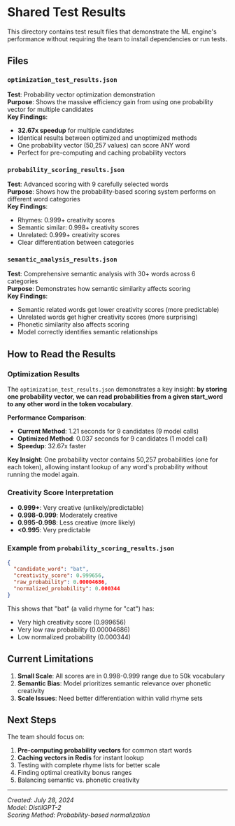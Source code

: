 # Shared Test Results

This directory contains test result files that demonstrate the ML engine's performance without requiring the team to install dependencies or run tests.

## Files

### `optimization_test_results.json`
**Test**: Probability vector optimization demonstration  
**Purpose**: Shows the massive efficiency gain from using one probability vector for multiple candidates  
**Key Findings**:
- **32.67x speedup** for multiple candidates
- Identical results between optimized and unoptimized methods
- One probability vector (50,257 values) can score ANY word
- Perfect for pre-computing and caching probability vectors

### `probability_scoring_results.json`
**Test**: Advanced scoring with 9 carefully selected words  
**Purpose**: Shows how the probability-based scoring system performs on different word categories  
**Key Findings**:
- Rhymes: 0.999+ creativity scores
- Semantic similar: 0.998+ creativity scores  
- Unrelated: 0.999+ creativity scores
- Clear differentiation between categories

### `semantic_analysis_results.json`
**Test**: Comprehensive semantic analysis with 30+ words across 6 categories  
**Purpose**: Demonstrates how semantic similarity affects scoring  
**Key Findings**:
- Semantic related words get lower creativity scores (more predictable)
- Unrelated words get higher creativity scores (more surprising)
- Phonetic similarity also affects scoring
- Model correctly identifies semantic relationships

## How to Read the Results

### Optimization Results
The `optimization_test_results.json` demonstrates a key insight: **by storing one probability vector, we can read probabilities from a given start_word to any other word in the token vocabulary**.

**Performance Comparison**:
- **Current Method**: 1.21 seconds for 9 candidates (9 model calls)
- **Optimized Method**: 0.037 seconds for 9 candidates (1 model call)
- **Speedup**: 32.67x faster

**Key Insight**: One probability vector contains 50,257 probabilities (one for each token), allowing instant lookup of any word's probability without running the model again.

### Creativity Score Interpretation
- **0.999+**: Very creative (unlikely/predictable)
- **0.998-0.999**: Moderately creative
- **0.995-0.998**: Less creative (more likely)
- **<0.995**: Very predictable

### Example from `probability_scoring_results.json`
```json
{
  "candidate_word": "bat",
  "creativity_score": 0.999656,
  "raw_probability": 0.00004686,
  "normalized_probability": 0.000344
}
```

This shows that "bat" (a valid rhyme for "cat") has:
- Very high creativity score (0.999656)
- Very low raw probability (0.00004686)
- Low normalized probability (0.000344)

## Current Limitations

1. **Small Scale**: All scores are in 0.998-0.999 range due to 50k vocabulary
2. **Semantic Bias**: Model prioritizes semantic relevance over phonetic creativity
3. **Scale Issues**: Need better differentiation within valid rhyme sets

## Next Steps

The team should focus on:
1. **Pre-computing probability vectors** for common start words
2. **Caching vectors in Redis** for instant lookup
3. Testing with complete rhyme lists for better scale
4. Finding optimal creativity bonus ranges
5. Balancing semantic vs. phonetic creativity

---

*Created: July 28, 2024*  
*Model: DistilGPT-2*  
*Scoring Method: Probability-based normalization* 